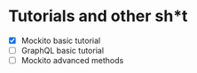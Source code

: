 # Tutorials and other sh*t

 - [x] Mockito basic tutorial
 - [ ] GraphQL basic tutorial
 - [ ] Mockito advanced methods 
